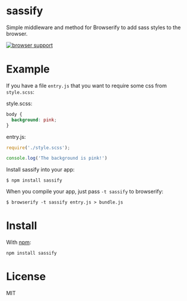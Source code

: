 # sassify #

Simple middleware and method for Browserify to add sass styles to the browser.

[![browser support](https://ci.testling.com/davidguttman/sassify.png)
](https://ci.testling.com/davidguttman/sassify)

# Example

If you have a file `entry.js` that you want to require some css from `style.scss`:

style.scss:
``` css
body {
  background: pink;
}
```

entry.js:
``` js
require('./style.scss');

console.log('The background is pink!')
```

Install sassify into your app:

```
$ npm install sassify
```

When you compile your app, just pass `-t sassify` to browserify:

```
$ browserify -t sassify entry.js > bundle.js
```


# Install

With [npm](https://npmjs.org):

```
npm install sassify
```

# License

MIT

